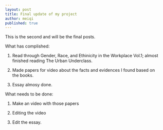 ```yaml
---
layout: post
title: Final update of my project
author: meiqi
published: true
---
```


This is the second and will be the final posts.

What has complished:

1. Read through Gender, Race, and Ethinicity in the Workplace Vol.1; almost finished reading The Urban Underclass.

2. Made papers for video about the facts and evidences I found based on the books.

3. Essay almosy done.

What needs to be done:

1. Make an video with those papers

2. Editing the video

3. Edit the essay.

